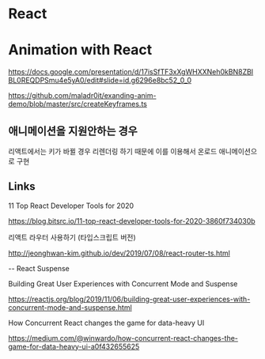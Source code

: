 # React

# Animation with React

https://docs.google.com/presentation/d/17isSfTF3xXgWHXXNeh0kBN8ZBIBL0REQDPSmu4e5yA0/edit#slide=id.g6296e8bc52_0_0

https://github.com/maladr0it/exanding-anim-demo/blob/master/src/createKeyframes.ts

## 애니메이션을 지원안하는 경우

리액트에서는 키가 바뀔 경우 리렌더링 하기 때문에 이를 이용해서 온로드 애니메이션으로 구현


## Links

11 Top React Developer Tools for 2020

https://blog.bitsrc.io/11-top-react-developer-tools-for-2020-3860f734030b


리액트 라우터 사용하기 (타입스크립트 버전)

http://jeonghwan-kim.github.io/dev/2019/07/08/react-router-ts.html



-- React Suspense

Building Great User Experiences with Concurrent Mode and Suspense

https://reactjs.org/blog/2019/11/06/building-great-user-experiences-with-concurrent-mode-and-suspense.html

How Concurrent React changes the game for data-heavy UI

https://medium.com/@winwardo/how-concurrent-react-changes-the-game-for-data-heavy-ui-a0f432655625

